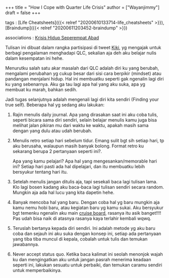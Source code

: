 +++
title = "How I Cope with Quarter Life Crisis"
author = ["Wayanjimmy"]
draft = false
+++

tags
: [Life Cheatsheets]({{< relref "20200610133714-life_cheatsheets" >}}), [Braindump]({{< relref "20200611203452-braindump" >}})

associations
: [Krisis Hidup Seperempat Abad](https://www.goodreads.com/book/show/50858933-krisis-hidup-seperempat-abad)

Tulisan ini dibuat dalam rangka partisipasi di tweet [Kiki](https://twitter.com/kelimuttu/status/1306535724561252354), yg mengajak untuk berbagi pengalaman menghadapi QLC, sekalian aja deh aku belajar nulis dalam kesempatan ini hehe.

Menurutku salah satu akar masalah dari QLC adalah diri ku yang berubah, mengalami perubahan yg cukup besar dari sisi cara berpikir (mindset) atau pandangan menjalani hidup. Hal ini membuatku seperti gak ngenalin lagi diri ku yang sebenarnya. Aku ga tau lagi apa hal yang aku suka, apa yg membuat ku marah, bahkan sedih.

Jadi tugas selanjutnya adalah mengenali lagi diri kita sendiri (Finding your true self). Beberapa hal yg sedang aku lakukan:

1.  Rajin menulis daily journal. Apa yang dirasakan saat ini aku coba tulis, seperti bicara sama diri sendiri, selain belajar menulis kamu juga bisa melihat jalan pikiran mu dari waktu ke waktu, apakah masih sama dengan yang dulu atau udah berubah.

2.  Menulis retro setiap hari sebelum tidur. Emang sulit bgt sih setiap hari, tp aku berusaha, walaupun masih banyak bolong. Format retro ku sekarang berupa 2 pertanyaan seperti ini?.

    Apa yang kamu pelajari? Apa hal yang mengesankan/memorable hari ini? Setiap hari pasti ada hal dipelajari, dan itu membuatku lebih bersyukur tentang hari itu.

3.  Setelah menulis jangan ditulis aja, tapi sesekali baca lagi tulisan lama. Klo lagi bosen kadang aku baca-baca lagi tulisan sendiri secara random. Mungkin aja ada hal lucu yang kita dapetin hehe.

4.  Banyak mencoba hal yang baru. Dengan coba hal yg baru mungkin aja kamu nemu hobi baru, atau kegiatan baru yg kamu sukai.
    Aku bersyukur bgt temenku ngenalin aku main [cruise board](https://notebook.wayanjimmy.xyz/longboard), rasanya itu asik banget!!!! Pas udah bisa naik di atasnya rasanya kaya terlahir kembali wqwq.

5.  Teruslah bertanya kepada diri sendiri. Ini adalah metode yg aku baru coba dan sejauh ini aku suka dengan konsep ini, setiap ada pertanyaan yang tiba tiba muncul di kepala, cobalah untuk tulis dan temukan jawabannya.

6.  Never accept status quo. Ketika baca kalimat ini seolah menonjok wajah ku dan mengingatkan aku untuk jangan pasrah menerima keadaan seperti ini, lakukan sesuatu untuk perbaiki, dan temukan caramu sendiri untuk memperbaikinya.
